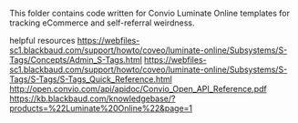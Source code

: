 This folder contains code written for Convio Luminate Online templates for tracking eCommerce and self-referral weirdness.



helpful resources
https://webfiles-sc1.blackbaud.com/support/howto/coveo/luminate-online/Subsystems/S-Tags/Concepts/Admin_S-Tags.html
https://webfiles-sc1.blackbaud.com/support/howto/coveo/luminate-online/Subsystems/S-Tags/S-Tags/S-Tags_Quick_Reference.html
http://open.convio.com/api/apidoc/Convio_Open_API_Reference.pdf 
https://kb.blackbaud.com/knowledgebase/?products=%22Luminate%20Online%22&page=1 

